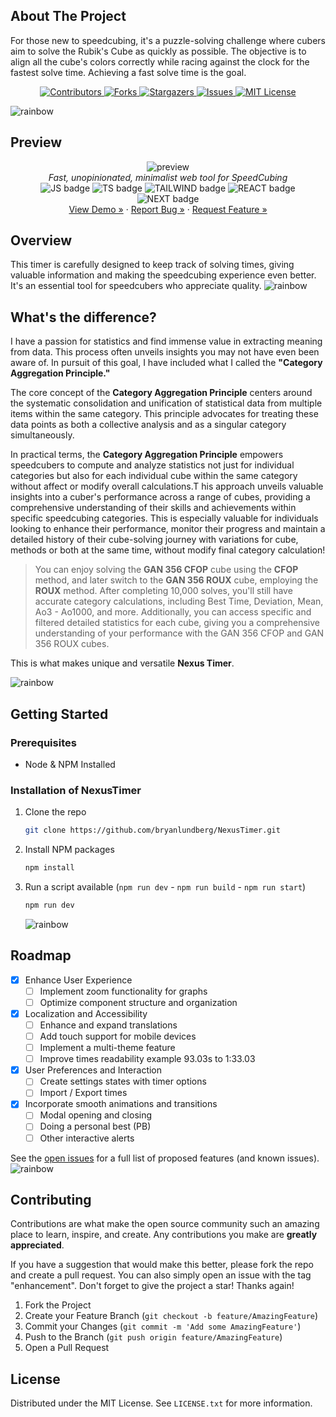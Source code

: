 ## About The Project

For those new to speedcubing, it's a puzzle-solving challenge where cubers aim to solve the Rubik's Cube as quickly as possible. The objective is to align all the cube's colors correctly while racing against the clock for the fastest solve time. Achieving a fast solve time is the goal.

<div align="center">
  <a href="https://github.com/bryanlundberg/NexusTimer/graphs/contributors">
    <img src="https://img.shields.io/github/contributors/bryanlundberg/NexusTimer.svg?style=for-the-badge" alt="Contributors">
  </a>
  <a href="https://github.com/bryanlundberg/NexusTimer/network/members">
    <img src="https://img.shields.io/github/forks/bryanlundberg/NexusTimer.svg?style=for-the-badge" alt="Forks">
  </a>
  <a href="https://github.com/bryanlundberg/NexusTimer/stargazers">
    <img src="https://img.shields.io/github/stars/bryanlundberg/NexusTimer?style=for-the-badge" alt="Stargazers">
  </a>
  <a href="https://github.com/bryanlundberg/NexusTimer/issues">
    <img src="https://img.shields.io/github/issues/bryanlundberg/NexusTimer.svg?style=for-the-badge" alt="Issues">
  </a>
  <a href="https://github.com/bryanlundberg/NexusTimer/blob/main/LICENSE">
    <img src="https://img.shields.io/github/license/bryanlundberg/NexusTimer.svg?style=for-the-badge" alt="MIT License">
  </a>
</div>

![rainbow](https://raw.githubusercontent.com/bryanlundberg/NexusTimer/main/.github/images/rainbow.png)

## Preview

<div align="center"> 
<img src="https://raw.githubusercontent.com/bryanlundberg/NexusTimer/main/.github/images/preview.gif" alt="preview" />
<div>
    <i align="center">Fast, unopinionated, minimalist web tool for SpeedCubing</i>
    </div>
    <div align="center"> 
<img src="https://img.shields.io/badge/JavaScript-F7DF1E?style=for-the-badge&logo=JavaScript&logoColor=white" alt="JS badge" />
<img src="https://img.shields.io/badge/TypeScript-007ACC?style=for-the-badge&logo=typescript&logoColor=white" alt="TS badge" />
<img src="https://img.shields.io/badge/Tailwind_CSS-38B2AC?style=for-the-badge&logo=tailwind-css&logoColor=white" alt="TAILWIND badge" />
<img src="https://img.shields.io/badge/React-20232A?style=for-the-badge&logo=react&logoColor=61DAFB" alt="REACT badge" />
<img src="https://img.shields.io/badge/Next.js-000?logo=nextdotjs&logoColor=fff&style=for-the-badge" alt="NEXT badge" />
</div>
<div align="center">
</a>
    <a href="https://nexustimer-workspace23.koyeb.app/">View Demo »</a>
    ·
    <a href="https://github.com/bryanlundberg/NexusTimer/issues">Report Bug »</a>
    ·
    <a href="https://github.com/bryanlundberg/NexusTimer/issues">Request Feature »</a>
  </p>
</div>
</div>

## Overview

This timer is carefully designed to keep track of solving times, giving valuable information and making the speedcubing experience even better. It's an essential tool for speedcubers who appreciate quality.
![rainbow](https://raw.githubusercontent.com/bryanlundberg/NexusTimer/main/.github/images/rainbow.png)

## What's the difference?

I have a passion for statistics and find immense value in extracting meaning from data. This process often unveils insights you may not have even been aware of. In pursuit of this goal, I have included what I called the **"Category Aggregation Principle."**

The core concept of the **Category Aggregation Principle** centers around the systematic consolidation and unification of statistical data from multiple items within the same category. This principle advocates for treating these data points as both a collective analysis and as a singular category simultaneously.

In practical terms, the **Category Aggregation Principle** empowers speedcubers to compute and analyze statistics not just for individual categories but also for each individual cube within the same category without affect or modify overall calculations.T his approach unveils valuable insights into a cuber's performance across a range of cubes, providing a comprehensive understanding of their skills and achievements within specific speedcubing categories. This is especially valuable for individuals looking to enhance their performance, monitor their progress and maintain a detailed history of their cube-solving journey with variations for cube, methods or both at the same time, without modify final category calculation!

> You can enjoy solving the **GAN 356 CFOP** cube using the **CFOP** method, and later switch to the **GAN 356 ROUX** cube, employing the **ROUX** method. After completing 10,000 solves, you'll still have accurate category calculations, including Best Time, Deviation, Mean, Ao3 - Ao1000, and more. Additionally, you can access specific and filtered detailed statistics for each cube, giving you a comprehensive understanding of your performance with the GAN 356 CFOP and GAN 356 ROUX cubes.

This is what makes unique and versatile **Nexus Timer**.

![rainbow](https://raw.githubusercontent.com/bryanlundberg/NexusTimer/main/.github/images/rainbow.png)

## Getting Started

### Prerequisites

- Node & NPM Installed

### Installation of NexusTimer

1. Clone the repo
   ```sh
   git clone https://github.com/bryanlundberg/NexusTimer.git
   ```
2. Install NPM packages
   ```sh
   npm install
   ```
3. Run a script available (`npm run dev` - `npm run build` - `npm run start`)
   ```sh
   npm run dev
   ```
   ![rainbow](https://raw.githubusercontent.com/bryanlundberg/NexusTimer/main/.github/images/rainbow.png)

## Roadmap

- [x] Enhance User Experience
  - [ ] Implement zoom functionality for graphs
  - [ ] Optimize component structure and organization
- [x] Localization and Accessibility
  - [ ] Enhance and expand translations
  - [ ] Add touch support for mobile devices
  - [ ] Implement a multi-theme feature
  - [ ] Improve times readability example 93.03s to 1:33.03
- [x] User Preferences and Interaction
  - [ ] Create settings states with timer options
  - [ ] Import / Export times
- [x] Incorporate smooth animations and transitions
  - [ ] Modal opening and closing
  - [ ] Doing a personal best (PB)
  - [ ] Other interactive alerts

See the [open issues](https://github.com/bryanlundberg/NexusTimer/issues) for a full list of proposed features (and known issues).
![rainbow](https://raw.githubusercontent.com/bryanlundberg/NexusTimer/main/.github/images/rainbow.png)

## Contributing

Contributions are what make the open source community such an amazing place to learn, inspire, and create. Any contributions you make are **greatly appreciated**.

If you have a suggestion that would make this better, please fork the repo and create a pull request. You can also simply open an issue with the tag "enhancement".
Don't forget to give the project a star! Thanks again!

1. Fork the Project
2. Create your Feature Branch (`git checkout -b feature/AmazingFeature`)
3. Commit your Changes (`git commit -m 'Add some AmazingFeature'`)
4. Push to the Branch (`git push origin feature/AmazingFeature`)
5. Open a Pull Request

## License

Distributed under the MIT License. See `LICENSE.txt` for more information.
